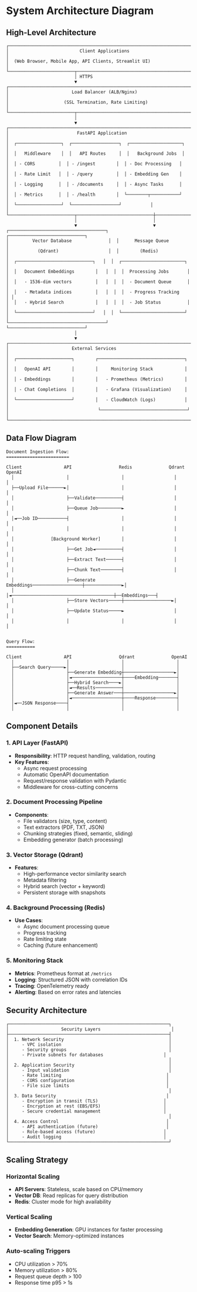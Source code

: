# System Architecture Diagram

## High-Level Architecture

```
┌─────────────────────────────────────────────────────────────────────────┐
│                           Client Applications                            │
│  (Web Browser, Mobile App, API Clients, Streamlit UI)                  │
└─────────────────────────┬───────────────────────────────────────────────┘
                          │ HTTPS
                          ▼
┌─────────────────────────────────────────────────────────────────────────┐
│                        Load Balancer (ALB/Nginx)                        │
│                     (SSL Termination, Rate Limiting)                    │
└─────────────────────────┬───────────────────────────────────────────────┘
                          │
                          ▼
┌─────────────────────────────────────────────────────────────────────────┐
│                          FastAPI Application                            │
│  ┌─────────────────┐  ┌──────────────────┐  ┌────────────────────┐   │
│  │   Middleware    │  │   API Routes     │  │   Background Jobs  │   │
│  │ - CORS         │  │ - /ingest        │  │ - Doc Processing   │   │
│  │ - Rate Limit   │  │ - /query         │  │ - Embedding Gen    │   │
│  │ - Logging      │  │ - /documents     │  │ - Async Tasks      │   │
│  │ - Metrics      │  │ - /health        │  └────────┬───────────┘   │
│  └─────────────────┘  └──────────────────┘           │               │
└─────────────────────────┬─────────────────────────────┼───────────────┘
                          │                             │
                          ▼                             ▼
┌─────────────────────────────────────┐  ┌─────────────────────────────┐
│         Vector Database              │  │      Message Queue           │
│           (Qdrant)                   │  │        (Redis)              │
│  ┌─────────────────────────────┐   │  │  ┌────────────────────────┐ │
│  │   Document Embeddings        │   │  │  │  Processing Jobs       │ │
│  │   - 1536-dim vectors         │   │  │  │  - Document Queue      │ │
│  │   - Metadata indices         │   │  │  │  - Progress Tracking    │ │
│  │   - Hybrid Search            │   │  │  │  - Job Status          │ │
│  └─────────────────────────────┘   │  │  └────────────────────────┘ │
└─────────────────────────────────────┘  └─────────────────────────────┘
                          │
                          ▼
┌─────────────────────────────────────────────────────────────────────────┐
│                        External Services                                │
│  ┌─────────────────────┐        ┌─────────────────────────────────┐   │
│  │   OpenAI API        │        │     Monitoring Stack            │   │
│  │ - Embeddings        │        │   - Prometheus (Metrics)        │   │
│  │ - Chat Completions  │        │   - Grafana (Visualization)     │   │
│  └─────────────────────┘        │   - CloudWatch (Logs)           │   │
│                                  └─────────────────────────────────┘   │
└─────────────────────────────────────────────────────────────────────────┘
```

## Data Flow Diagram

```
Document Ingestion Flow:
========================

Client                API                  Redis              Qdrant          OpenAI
  │                    │                    │                   │               │
  ├──Upload File──────►│                    │                   │               │
  │                    ├──Validate──────────┤                   │               │
  │                    ├──Queue Job─────────►                   │               │
  │◄──Job ID───────────┤                    │                   │               │
  │                    │                    │                   │               │
  │              [Background Worker]        │                   │               │
  │                    ├──Get Job◄──────────┤                   │               │
  │                    ├──Extract Text──────┤                   │               │
  │                    ├──Chunk Text────────┤                   │               │
  │                    ├──Generate Embeddings───────────────────┼──────────────►│
  │                    │◄───────────────────────────────────────┼──Embeddings───┤
  │                    ├──Store Vectors─────┼──────────────────►│               │
  │                    ├──Update Status─────►                   │               │
  │                    │                    │                   │               │


Query Flow:
===========

Client                API                  Qdrant              OpenAI
  │                    │                    │                    │
  ├──Search Query─────►│                    │                    │
  │                    ├──Generate Embedding┼───────────────────►│
  │                    │◄───────────────────┼────Embedding───────┤
  │                    ├──Hybrid Search────►│                    │
  │                    │◄──Results──────────┤                    │
  │                    ├──Generate Answer───┼───────────────────►│
  │                    │◄───────────────────┼────Response────────┤
  │◄──JSON Response────┤                    │                    │
  │                    │                    │                    │
```

## Component Details

### 1. API Layer (FastAPI)
- **Responsibility**: HTTP request handling, validation, routing
- **Key Features**: 
  - Async request processing
  - Automatic OpenAPI documentation
  - Request/response validation with Pydantic
  - Middleware for cross-cutting concerns

### 2. Document Processing Pipeline
- **Components**:
  - File validators (size, type, content)
  - Text extractors (PDF, TXT, JSON)
  - Chunking strategies (fixed, semantic, sliding)
  - Embedding generator (batch processing)

### 3. Vector Storage (Qdrant)
- **Features**:
  - High-performance vector similarity search
  - Metadata filtering
  - Hybrid search (vector + keyword)
  - Persistent storage with snapshots

### 4. Background Processing (Redis)
- **Use Cases**:
  - Async document processing queue
  - Progress tracking
  - Rate limiting state
  - Caching (future enhancement)

### 5. Monitoring Stack
- **Metrics**: Prometheus format at `/metrics`
- **Logging**: Structured JSON with correlation IDs
- **Tracing**: OpenTelemetry ready
- **Alerting**: Based on error rates and latencies

## Security Architecture

```
┌─────────────────────────────────────────────────────────────┐
│                    Security Layers                           │
├─────────────────────────────────────────────────────────────┤
│  1. Network Security                                        │
│     - VPC isolation                                         │
│     - Security groups                                       │
│     - Private subnets for databases                       │
│                                                             │
│  2. Application Security                                    │
│     - Input validation                                      │
│     - Rate limiting                                        │
│     - CORS configuration                                   │
│     - File size limits                                     │
│                                                             │
│  3. Data Security                                          │
│     - Encryption in transit (TLS)                         │
│     - Encryption at rest (EBS/EFS)                        │
│     - Secure credential management                        │
│                                                             │
│  4. Access Control                                         │
│     - API authentication (future)                          │
│     - Role-based access (future)                          │
│     - Audit logging                                       │
└─────────────────────────────────────────────────────────────┘
```

## Scaling Strategy

### Horizontal Scaling
- **API Servers**: Stateless, scale based on CPU/memory
- **Vector DB**: Read replicas for query distribution
- **Redis**: Cluster mode for high availability

### Vertical Scaling
- **Embedding Generation**: GPU instances for faster processing
- **Vector Search**: Memory-optimized instances

### Auto-scaling Triggers
- CPU utilization > 70%
- Memory utilization > 80%
- Request queue depth > 100
- Response time p95 > 1s